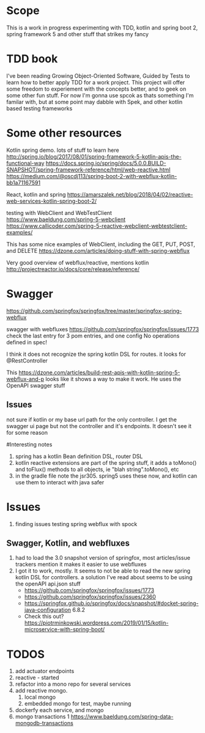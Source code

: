 # Scope
This is a work in progress experimenting with TDD, kotlin and spring boot 2, spring framework 5 and other stuff that 
strikes my fancy

# TDD book
I've been reading Growing Object-Oriented Software, Guided by Tests to learn how to better apply TDD for a work project. 
This project will offer some freedom to experiement with the concepts better, and to geek on some other fun stuff.  For
now I'm gonna use spcok as thats something I'm familar with, but at some point may dabble with Spek, and other kotlin
based testing frameworks

# Some other resources
Kotlin spring demo.  lots of stuff to learn here
http://spring.io/blog/2017/08/01/spring-framework-5-kotlin-apis-the-functional-way
https://docs.spring.io/spring/docs/5.0.0.BUILD-SNAPSHOT/spring-framework-reference/html/web-reactive.html
https://medium.com/@oscdj113/spring-boot-2-with-webflux-kotlin-bb1a71167591

React, kotlin and spring 
https://amarszalek.net/blog/2018/04/02/reactive-web-services-kotlin-spring-boot-2/

testing with WebClient and WebTestClient
https://www.baeldung.com/spring-5-webclient
https://www.callicoder.com/spring-5-reactive-webclient-webtestclient-examples/

This has some nice examples of WebClient, including the GET, PUT, POST, and DELETE
https://dzone.com/articles/doing-stuff-with-spring-webflux

Very good overview of webflux/reactive, mentions kotlin 
http://projectreactor.io/docs/core/release/reference/


# Swagger
https://github.com/springfox/springfox/tree/master/springfox-spring-webflux

swagger with webfluxes
https://github.com/springfox/springfox/issues/1773  check the last entry for 3 pom entries, and one config
    No operations defined in spec!


I think it does not recognize the spring kotlin DSL for routes.  it looks for @RestController

This https://dzone.com/articles/build-rest-apis-with-kotlin-spring-5-webflux-and-p looks like it shows a way to make
it work.  He uses the OpenAPI swagger stuff
## Issues
not sure if kotlin or my base url path for the only controller.  I get the swagger ui page but not the controller
and it's endpoints.  It doesn't see it for some reason


#Interesting notes
1. spring has a kotlin Bean definition DSL, router DSL
1. kotlin reactive extensions are part of the spring stuff, it adds a toMono() and toFlux() methods to all objects, ie "blah string".toMono(), etc
1. in the gradle file note the jsr305.  spring5 uses these now, and kotlin can use them to interact with java safer

# Issues
1. finding issues testing spring webflux with spock

## Swagger, Kotlin, and webfluxes
1.  had to load the 3.0 snapshot version of springfox, most articles/issue trackers mention it makes it easier
to use webfluxes
1.  I got it to work, mostly.  It seems to not be able to read the new spring kotlin DSL for controllers.
a solution I've read about seems to be using the openAPI api.json stuff
    * https://github.com/springfox/springfox/issues/1773
    * https://github.com/springfox/springfox/issues/2360
    * https://springfox.github.io/springfox/docs/snapshot/#docket-spring-java-configuration 6.8.2
    * Check this out?  https://piotrminkowski.wordpress.com/2019/01/15/kotlin-microservice-with-spring-boot/
# TODOS
1. add actuator endpoints
1. reactive - started
1. refactor into a mono repo for several services
1. add reactive mongo.
    1. local mongo
    1. embedded mongo for test, maybe running
1. dockerfy each service, and mongo
1. mongo transactions
    1 https://www.baeldung.com/spring-data-mongodb-transactions
